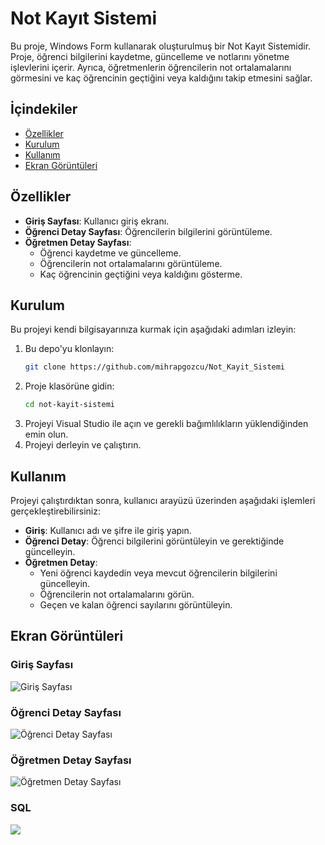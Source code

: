 # Not Kayıt Sistemi

Bu proje, Windows Form kullanarak oluşturulmuş bir Not Kayıt Sistemidir. Proje, öğrenci bilgilerini kaydetme, güncelleme ve notlarını yönetme işlevlerini içerir. Ayrıca, öğretmenlerin öğrencilerin not ortalamalarını görmesini ve kaç öğrencinin geçtiğini veya kaldığını takip etmesini sağlar.

## İçindekiler

- [Özellikler](#özellikler)
- [Kurulum](#kurulum)
- [Kullanım](#kullanım)
- [Ekran Görüntüleri](#ekran-görüntüleri)


## Özellikler

- **Giriş Sayfası**: Kullanıcı giriş ekranı.
- **Öğrenci Detay Sayfası**: Öğrencilerin bilgilerini görüntüleme.
- **Öğretmen Detay Sayfası**:
  - Öğrenci kaydetme ve güncelleme.
  - Öğrencilerin not ortalamalarını görüntüleme.
  - Kaç öğrencinin geçtiğini veya kaldığını gösterme.

## Kurulum

Bu projeyi kendi bilgisayarınıza kurmak için aşağıdaki adımları izleyin:

1. Bu depo'yu klonlayın:
    ```bash
    git clone https://github.com/mihrapgozcu/Not_Kayit_Sistemi
    ```
2. Proje klasörüne gidin:
    ```bash
    cd not-kayit-sistemi
    ```
3. Projeyi Visual Studio ile açın ve gerekli bağımlılıkların yüklendiğinden emin olun.
4. Projeyi derleyin ve çalıştırın.

## Kullanım

Projeyi çalıştırdıktan sonra, kullanıcı arayüzü üzerinden aşağıdaki işlemleri gerçekleştirebilirsiniz:

- **Giriş**: Kullanıcı adı ve şifre ile giriş yapın.
- **Öğrenci Detay**: Öğrenci bilgilerini görüntüleyin ve gerektiğinde güncelleyin.
- **Öğretmen Detay**:
  - Yeni öğrenci kaydedin veya mevcut öğrencilerin bilgilerini güncelleyin.
  - Öğrencilerin not ortalamalarını görün.
  - Geçen ve kalan öğrenci sayılarını görüntüleyin.

## Ekran Görüntüleri

### Giriş Sayfası
![Giriş Sayfası](https://github.com/mihrapgozcu/Not_Kayit_Sistemi/blob/master/%C3%B6%C4%9Frenci%20not%20kay%C4%B1t%20sistemi.png)

### Öğrenci Detay Sayfası
![Öğrenci Detay Sayfası](https://github.com/mihrapgozcu/Not_Kayit_Sistemi/blob/master/%C3%B6%C4%9Frenci%20bilgi.png)

### Öğretmen Detay Sayfası
![Öğretmen Detay Sayfası](https://github.com/mihrapgozcu/Not_Kayit_Sistemi/blob/master/%C3%B6%C4%9Fretmen%20detay.png)

### SQL
![](https://github.com/mihrapgozcu/Not_Kayit_Sistemi/blob/master/sql%20g%C3%B6r%C3%BCnt%C3%BC.png)
